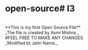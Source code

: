 # open-source#   I 3 
<br>
**This is my first Open Source File**
<br>
_The file is created by Asmi Mishra._
<br>
#FEEL FREE TO MAKE ANY CHANGES
<br>
_Modified bt Jatin Nama._
